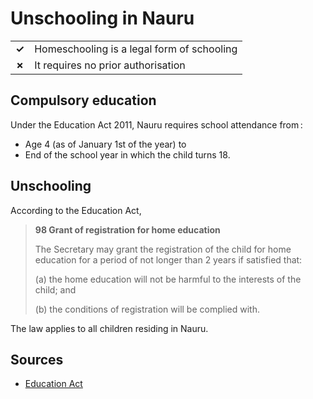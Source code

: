 # Unschooling in Nauru

|       |                                            |
| ----- | ------------------------------------------ |
| **✓** | Homeschooling is a legal form of schooling |
| **✗** | It requires no prior authorisation         |

## Compulsory education

Under the Education Act 2011, Nauru requires school attendance from :

- Age 4 (as of January 1st of the year)
  to
- End of the school year in which the child turns 18.

## Unschooling

According to the Education Act,

> **98 Grant of registration for home education**
>
> The Secretary may grant the registration of the child for home education for a period of not longer than 2 years if satisfied that:
>
> (a) the home education will not be harmful to the interests of the child; and
>
> (b) the conditions of registration will be complied with.

The law applies to all children residing in Nauru.

## Sources

- [Education Act](https://www.unesco.org/education/edurights/media/docs/a868721af1f953fbd0344fef4946e96165f7705e.pdf)
